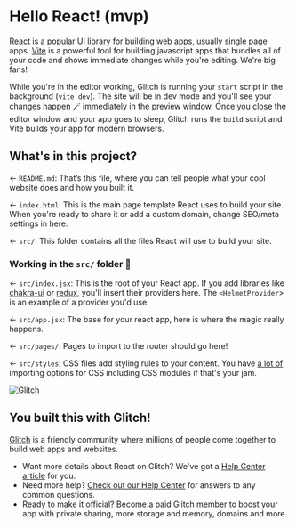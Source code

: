# Hello React! (mvp)

[React](https://reactjs.org/) is a popular UI library for building web apps, usually single page apps. [Vite](https://vitejs.dev/) is a powerful tool for building javascript apps that bundles all of your code and shows immediate changes while you're editing. We're big fans!

While you're in the editor working, Glitch is running your `start` script in the background (`vite dev`). The site will be in dev mode and you'll see your changes happen 🪄 immediately in the preview window. Once you close the editor window and your app goes to sleep, Glitch runs the `build` script and Vite builds your app for modern browsers.

## What's in this project?

← `README.md`: That’s this file, where you can tell people what your cool website does and how you built it.

← `index.html`: This is the main page template React uses to build your site. When you're ready to share it or add a custom domain, change SEO/meta settings in here.

← `src/`: This folder contains all the files React will use to build your site.

### Working in the `src/` folder 📁

← `src/index.jsx`: This is the root of your React app. If you add libraries like [chakra-ui](https://chakra-ui.com) or [redux](https://react-redux.js.org), you'll insert their providers here. The `<HelmetProvider`> is an example of a provider you'd use.

← `src/app.jsx`: The base for your react app, here is where the magic really happens.

← `src/pages/`: Pages to import to the router should go here!

← `src/styles`: CSS files add styling rules to your content. You have [a lot of](https://vitejs.dev/guide/features.html#css) importing options for CSS including CSS modules if that's your jam.

![Glitch](https://cdn.glitch.com/a9975ea6-8949-4bab-addb-8a95021dc2da%2FLogo_Color.svg?v=1602781328576)

## You built this with Glitch!

[Glitch](https://glitch.com) is a friendly community where millions of people come together to build web apps and websites.

- Want more details about React on Glitch? We've got a [Help Center article](https://help.glitch.com/kb/article/112) for you.
- Need more help? [Check out our Help Center](https://help.glitch.com/) for answers to any common questions.
- Ready to make it official? [Become a paid Glitch member](https://glitch.com/pricing) to boost your app with private sharing, more storage and memory, domains and more.
